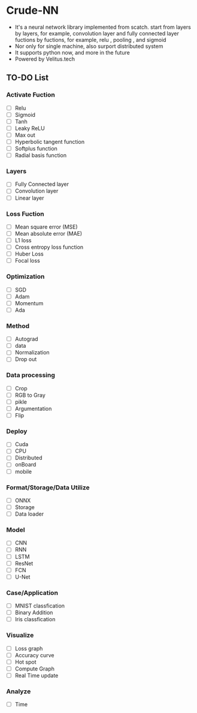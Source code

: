 # Crude-NN
- It's a neural network library implemented from scatch.
  start from layers by layers, for example, convolution layer and fully connected layer
  fuctions by fuctions, for example, relu , pooling , and sigmoid
- Nor only for single machine, also surport distributed system  
- It supports python now, and more in the future
- Powered by Velitus.tech
## TO-DO List
### Activate Fuction
- [ ] Relu
- [ ] Sigmoid
- [ ] Tanh
- [ ] Leaky ReLU
- [ ] Max out
- [ ] Hyperbolic tangent function
- [ ] Softplus function
- [ ] Radial basis function
### Layers
- [ ] Fully Connected layer
- [ ] Convolution layer
- [ ] Linear layer
### Loss Fuction
- [ ] Mean square error (MSE)
- [ ] Mean absolute error (MAE)
- [ ] L1 loss
- [ ] Cross entropy loss function
- [ ] Huber Loss
- [ ] Focal loss
### Optimization
- [ ] SGD
- [ ] Adam
- [ ] Momentum
- [ ] Ada
### Method
- [ ] Autograd
- [ ] data
- [ ] Normalization
- [ ] Drop out
### Data processing
- [ ] Crop
- [ ] RGB to Gray
- [ ] pikle
- [ ] Argumentation
- [ ] Flip
### Deploy
- [ ] Cuda
- [ ] CPU
- [ ] Distributed
- [ ] onBoard
- [ ] mobile
### Format/Storage/Data Utilize
- [ ] ONNX
- [ ] Storage
- [ ] Data loader
### Model
- [ ] CNN
- [ ] RNN
- [ ] LSTM
- [ ] ResNet
- [ ] FCN
- [ ] U-Net
### Case/Application
- [ ] MNIST classfication
- [ ] Binary Addition
- [ ] Iris classfication
### Visualize
- [ ] Loss graph
- [ ] Accuracy curve
- [ ] Hot spot
- [ ] Compute Graph
- [ ] Real Time update
### Analyze
- [ ] Time
